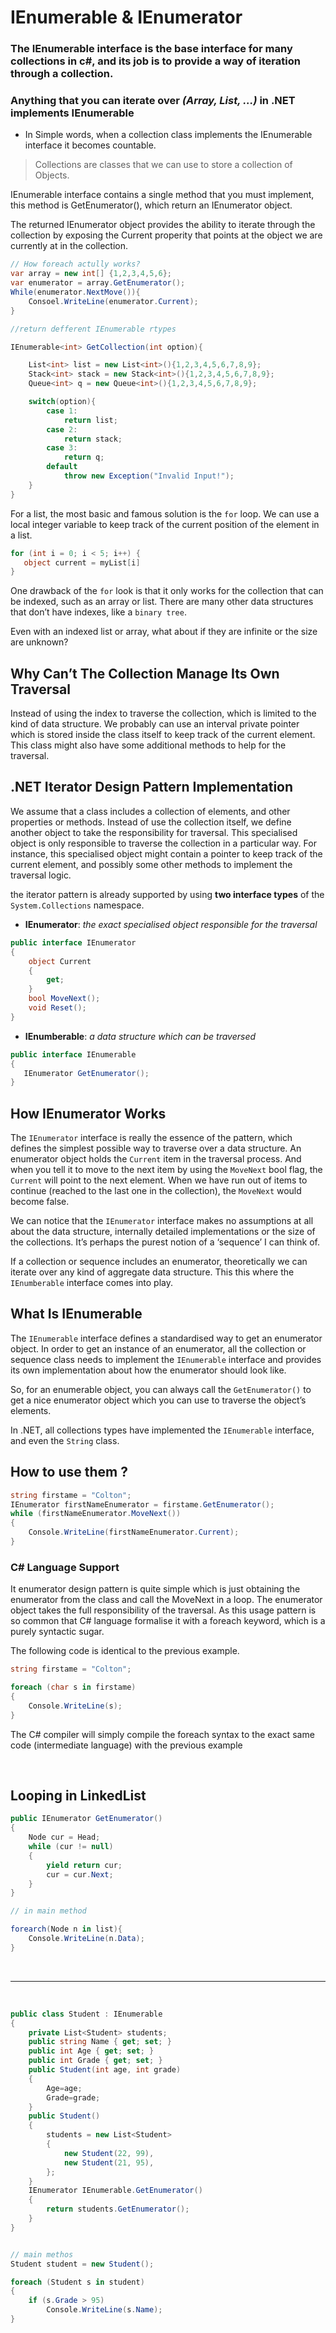 # IEnumerable & IEnumerator

### The IEnumerable interface is the base interface for many collections in c#, and its job is to provide a way of iteration through a collection.

### Anything that you can iterate over *(Array, List, ...)* in .NET implements IEnumerable

- In Simple words, when a collection class implements the IEnumerable interface it becomes countable.
> Collections are classes that we can use to store a collection of Objects.

IEnumerable interface contains a single method that you must implement, this method is GetEnumerator(), which return an IEnumerator object.

The returned IEnumerator object provides the ability to iterate through the collection by exposing the Current properity that points at the object we are currently at in the collection.

```c#
// How foreach actully works?
var array = new int[] {1,2,3,4,5,6};
var enumerator = array.GetEnumerator();
While(enumerator.NextMove()){
    Consoel.WriteLine(enumerator.Current);
}
```

```c#
//return defferent IEnumerable rtypes

IEnumerable<int> GetCollection(int option){

    List<int> list = new List<int>(){1,2,3,4,5,6,7,8,9};
    Stack<int> stack = new Stack<int>(){1,2,3,4,5,6,7,8,9};
    Queue<int> q = new Queue<int>(){1,2,3,4,5,6,7,8,9};

    switch(option){
        case 1: 
            return list;
        case 2:
            return stack;
        case 3: 
            return q;
        default
            throw new Exception("Invalid Input!");
    }
}
```


For a list, the most basic and famous solution is the ```for``` loop. We can use a local integer variable to keep track of the current position of the element in a list.

```c#
for (int i = 0; i < 5; i++) {
   object current = myList[i]
}
```

One drawback of the ```for``` look is that it only works for the collection that can be indexed, such as an array or list. There are many other data structures that don’t have indexes, like a ```binary tree```.

Even with an indexed list or array, what about if they are infinite or the size are unknown?

## Why Can’t The Collection Manage Its Own Traversal
Instead of using the index to traverse the collection, which is limited to the kind of data structure. We probably can use an interval private pointer which is stored inside the class itself to keep track of the current element. This class might also have some additional methods to help for the traversal.


## .NET Iterator Design Pattern Implementation
We assume that a class includes a collection of elements, and other properties or methods. Instead of use the collection itself, we define another object to take the responsibility for traversal. This specialised object is only responsible to traverse the collection in a particular way.
For instance, this specialised object might contain a pointer to keep track of the current element, and possibly some other methods to implement the traversal logic.


the iterator pattern is already supported by using **two interface types** of the ```System.Collections``` namespace.

- **IEnumerator**: *the exact specialised object responsible for the traversal*

```c#
public interface IEnumerator
{
    object Current
    {
        get;
    }
    bool MoveNext();
    void Reset();
}
```

- **IEnumberable**: *a data structure which can be traversed*

```c#
public interface IEnumerable
{
   IEnumerator GetEnumerator();
}
```

## How IEnumerator Works
The ```IEnumerator``` interface is really the essence of the pattern, which defines the simplest possible way to traverse over a data structure. An enumerator object holds the ```Current``` item in the traversal process. And when you tell it to move to the next item by using the ```MoveNext``` bool flag, the ```Current``` will point to the next element. When we have run out of items to continue (reached to the last one in the collection), the ```MoveNext``` would become false.

We can notice that the ```IEnumerator``` interface makes no assumptions at all about the data structure, internally detailed implementations or the size of the collections. It’s perhaps the purest notion of a ‘sequence’ I can think of.

If a collection or sequence includes an enumerator, theoretically we can iterate over any kind of aggregate data structure. This this where the ```IEnumberable``` interface comes into play.

## What Is IEnumerable
The ```IEnumerable``` interface defines a standardised way to get an enumerator object. In order to get an instance of an enumerator, all the collection or sequence class needs to implement the ```IEnumerable``` interface and provides its own implementation about how the enumerator should look like.

So, for an enumerable object, you can always call the ```GetEnumerator()``` to get a nice enumerator object which you can use to traverse the object’s elements.

In .NET, all collections types have implemented the ```IEnumerable``` interface, and even the ```String``` class.


## How to use them ?

```c#
string firstame = "Colton";
IEnumerator firstNameEnumerator = firstame.GetEnumerator();
while (firstNameEnumerator.MoveNext())
{
    Console.WriteLine(firstNameEnumerator.Current);
}
```

### C# Language Support
It enumerator design pattern is quite simple which is just obtaining the enumerator from the class and call the MoveNext in a loop. The enumerator object takes the full responsibility of the traversal. As this usage pattern is so common that C# language formalise it with a foreach keyword, which is a purely syntactic sugar.

The following code is identical to the previous example.

```c#
string firstame = "Colton";

foreach (char s in firstame)
{
    Console.WriteLine(s);
}
```

The C# compiler will simply compile the foreach syntax to the exact same code (intermediate language) with the previous example


<br>

## Looping in LinkedList

```c#
public IEnumerator GetEnumerator()
{
    Node cur = Head;
    while (cur != null)
    {
        yield return cur;
        cur = cur.Next;
    }
}

// in main method

forearch(Node n in list){
    Console.WriteLine(n.Data);
}
```

<br>

----

<br>

```c#
public class Student : IEnumerable
{
    private List<Student> students;
    public string Name { get; set; }
    public int Age { get; set; }
    public int Grade { get; set; }
    public Student(int age, int grade)
    {
        Age=age;
        Grade=grade;
    }
    public Student()
    {
        students = new List<Student>
        {
            new Student(22, 99),
            new Student(21, 95),
        };
    }
    IEnumerator IEnumerable.GetEnumerator()
    {
        return students.GetEnumerator();
    }
}


// main methos
Student student = new Student();

foreach (Student s in student)
{
    if (s.Grade > 95)
        Console.WriteLine(s.Name);
}
```
